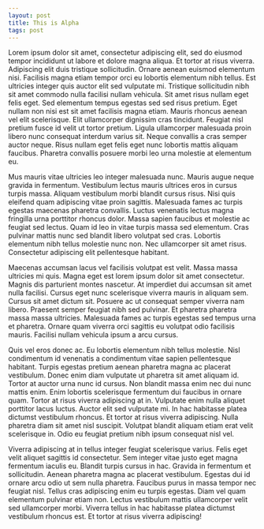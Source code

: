 ```yaml
---
layout: post
title: This is Alpha
tags: post
---
```


Lorem ipsum dolor sit amet, consectetur adipiscing elit, sed do eiusmod tempor incididunt ut labore et dolore magna aliqua. Et tortor at risus viverra. Adipiscing elit duis tristique sollicitudin. Ornare aenean euismod elementum nisi. Facilisis magna etiam tempor orci eu lobortis elementum nibh tellus. Est ultricies integer quis auctor elit sed vulputate mi. Tristique sollicitudin nibh sit amet commodo nulla facilisi nullam vehicula. Sit amet risus nullam eget felis eget. Sed elementum tempus egestas sed sed risus pretium. Eget nullam non nisi est sit amet facilisis magna etiam. Mauris rhoncus aenean vel elit scelerisque. Elit ullamcorper dignissim cras tincidunt. Feugiat nisl pretium fusce id velit ut tortor pretium. Ligula ullamcorper malesuada proin libero nunc consequat interdum varius sit. Neque convallis a cras semper auctor neque. Risus nullam eget felis eget nunc lobortis mattis aliquam faucibus. Pharetra convallis posuere morbi leo urna molestie at elementum eu.

Mus mauris vitae ultricies leo integer malesuada nunc. Mauris augue neque gravida in fermentum. Vestibulum lectus mauris ultrices eros in cursus turpis massa. Aliquam vestibulum morbi blandit cursus risus. Nisi quis eleifend quam adipiscing vitae proin sagittis. Malesuada fames ac turpis egestas maecenas pharetra convallis. Luctus venenatis lectus magna fringilla urna porttitor rhoncus dolor. Massa sapien faucibus et molestie ac feugiat sed lectus. Quam id leo in vitae turpis massa sed elementum. Cras pulvinar mattis nunc sed blandit libero volutpat sed cras. Lobortis elementum nibh tellus molestie nunc non. Nec ullamcorper sit amet risus. Consectetur adipiscing elit pellentesque habitant.

Maecenas accumsan lacus vel facilisis volutpat est velit. Massa massa ultricies mi quis. Magna eget est lorem ipsum dolor sit amet consectetur. Magnis dis parturient montes nascetur. At imperdiet dui accumsan sit amet nulla facilisi. Cursus eget nunc scelerisque viverra mauris in aliquam sem. Cursus sit amet dictum sit. Posuere ac ut consequat semper viverra nam libero. Praesent semper feugiat nibh sed pulvinar. Et pharetra pharetra massa massa ultricies. Malesuada fames ac turpis egestas sed tempus urna et pharetra. Ornare quam viverra orci sagittis eu volutpat odio facilisis mauris. Facilisi nullam vehicula ipsum a arcu cursus.

Quis vel eros donec ac. Eu lobortis elementum nibh tellus molestie. Nisl condimentum id venenatis a condimentum vitae sapien pellentesque habitant. Turpis egestas pretium aenean pharetra magna ac placerat vestibulum. Donec enim diam vulputate ut pharetra sit amet aliquam id. Tortor at auctor urna nunc id cursus. Non blandit massa enim nec dui nunc mattis enim. Enim lobortis scelerisque fermentum dui faucibus in ornare quam. Tortor at risus viverra adipiscing at in. Vulputate enim nulla aliquet porttitor lacus luctus. Auctor elit sed vulputate mi. In hac habitasse platea dictumst vestibulum rhoncus. Et tortor at risus viverra adipiscing. Nulla pharetra diam sit amet nisl suscipit. Volutpat blandit aliquam etiam erat velit scelerisque in. Odio eu feugiat pretium nibh ipsum consequat nisl vel.

Viverra adipiscing at in tellus integer feugiat scelerisque varius. Felis eget velit aliquet sagittis id consectetur. Sem integer vitae justo eget magna fermentum iaculis eu. Blandit turpis cursus in hac. Gravida in fermentum et sollicitudin. Aenean pharetra magna ac placerat vestibulum. Egestas dui id ornare arcu odio ut sem nulla pharetra. Faucibus purus in massa tempor nec feugiat nisl. Tellus cras adipiscing enim eu turpis egestas. Diam vel quam elementum pulvinar etiam non. Lectus vestibulum mattis ullamcorper velit sed ullamcorper morbi. Viverra tellus in hac habitasse platea dictumst vestibulum rhoncus est. Et tortor at risus viverra adipiscing!

